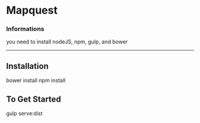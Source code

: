 # Mapquest

### Informations
you need to install nodeJS, npm, gulp, and bower

--------------
## Installation
bower install
npm install

## To Get Started
gulp serve:dist
